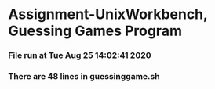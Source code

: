 # Assignment-UnixWorkbench, Guessing Games Program
### File run at Tue Aug 25 14:02:41 2020

### There are 48 lines in guessinggame.sh
